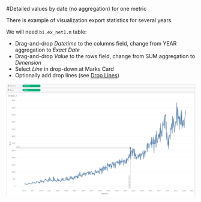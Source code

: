 #Detailed values by date (no aggregation) for one metric

There is example of visualization export statistics for several years.
 
We will need `bi.ex_net1.m` table:

- Drag-and-drop _Datetime_ to the columns field, change from YEAR aggregation to _Exact Date_ 
- Drag-and-drop _Value_ to the rows field, change from SUM aggregation to _Dimension_
- Select _Line_ in drop-down at Marks Card
- Optionally add drop lines (see [Drop Lines](comparision_of_two_metrics_at_one_bar_graph.md/#drop-lines))

![](images/detailed_values.png)